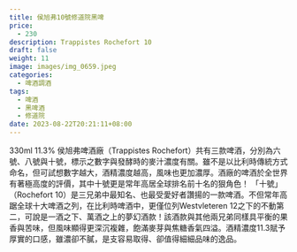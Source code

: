```yaml
---
title: 侯旭弗10號修道院黑啤
price:
  - 230
description: Trappistes Rochefort 10
draft: false
weight: 11
image: images/img_0659.jpeg
categories:
  - 啤酒調酒
tags:
  - 啤酒
  - 黑啤酒
  - 修道院
date: 2023-08-22T20:21:11+08:00
---
```

330ml 11.3% 侯旭弗啤酒廠（Trappistes Rochefort）共有三款啤酒，分別為六號、八號與十號，標示之數字與發酵時的麥汁濃度有關。雖不是以比利時傳統方式命名，但可試想數字越大，酒精濃度越高，風味也更加濃厚。酒廠的啤酒於全世界有著極高度的評價，其中十號更是常年高居全球排名前十名的狠角色！   「十號」（Rochefort 10）是三兄弟中最知名、也最受愛好者讚揚的一款啤酒。不但常年高踞全球十大啤酒之列，在比利時啤酒中，更僅位列Westvleteren 12之下的不動第二，可說是一酒之下、萬酒之上的夢幻酒款！該酒款與其他兩兄弟同樣具平衡的果香與苦味，但風味顯得更深沉複雜，飽滿麥芽與焦糖香氣四溢。酒精濃度11.3賦予厚實的口感，雖濃卻不膩，是支容易取得、卻值得細細品味的逸品。